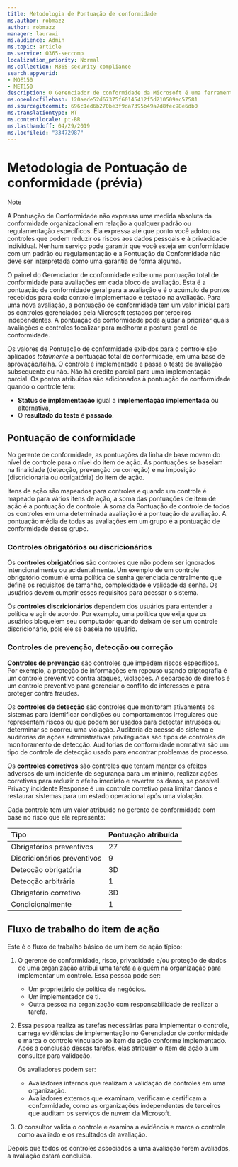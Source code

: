 ```yaml
---
title: Metodologia de Pontuação de conformidade
ms.author: robmazz
author: robmazz
manager: laurawi
ms.audience: Admin
ms.topic: article
ms.service: O365-seccomp
localization_priority: Normal
ms.collection: M365-security-compliance
search.appverid:
- MOE150
- MET150
description: O Gerenciador de conformidade da Microsoft é uma ferramenta de avaliação de riscos gratuita baseada em fluxo de trabalho no portal de confiança do serviço Microsoft. O Gerenciador de conformidade permite que você rastreie, atribua e verifique as atividades de conformidade normativa relacionadas aos serviços em nuvem da Microsoft.
ms.openlocfilehash: 120aede52d67375f60145412f5d210509ac57581
ms.sourcegitcommit: 696c1ed6b270be3f9da7395b49a7d8fec98e6db0
ms.translationtype: MT
ms.contentlocale: pt-BR
ms.lasthandoff: 04/29/2019
ms.locfileid: "33472987"
---
```

# <a name="compliance-score-methodology-preview"></a>Metodologia de Pontuação de conformidade (prévia)

> [!NOTE]
> A Pontuação de Conformidade não expressa uma medida absoluta da conformidade organizacional em relação a qualquer padrão ou regulamentação específicos. Ela expressa até que ponto você adotou os controles que podem reduzir os riscos aos dados pessoais e à privacidade individual. Nenhum serviço pode garantir que você esteja em conformidade com um padrão ou regulamentação e a Pontuação de Conformidade não deve ser interpretada como uma garantia de forma alguma.

O painel do Gerenciador de conformidade exibe uma pontuação total de conformidade para avaliações em cada bloco de avaliação. Esta é a pontuação de conformidade geral para a avaliação e é o acúmulo de pontos recebidos para cada controle implementado e testado na avaliação. Para uma nova avaliação, a pontuação de conformidade tem um valor inicial para os controles gerenciados pela Microsoft testados por terceiros independentes. A pontuação de conformidade pode ajudar a priorizar quais avaliações e controles focalizar para melhorar a postura geral de conformidade.

Os valores de Pontuação de conformidade exibidos para o controle são aplicados *totalmente* à pontuação total de conformidade, em uma base de aprovação/falha. O controle é implementado e passa o teste de avaliação subsequente ou não. Não há crédito parcial para uma implementação parcial. Os pontos atribuídos são adicionados à pontuação de conformidade quando o controle tem:

- **Status de implementação** igual a **implementação** **implementada** ou alternativa,
- O **resultado do teste** é **passado**.

## <a name="compliance-score"></a>Pontuação de conformidade
  
No gerente de conformidade, as pontuações da linha de base movem do nível de controle para o nível do item de ação. As pontuações se baseiam na finalidade (detecção, prevenção ou correção) e na imposição (discricionária ou obrigatória) do item de ação.

Itens de ação são mapeados para controles e quando um controle é mapeado para vários itens de ação, a soma das pontuações de item de ação é a pontuação de controle. A soma da Pontuação de controle de todos os controles em uma determinada avaliação é a pontuação de avaliação. A pontuação média de todas as avaliações em um grupo é a pontuação de conformidade desse grupo.
  
### <a name="mandatory-or-discretionary-controls"></a>Controles obrigatórios ou discricionários
  
 Os **controles obrigatórios** são controles que não podem ser ignorados intencionalmente ou acidentalmente. Um exemplo de um controle obrigatório comum é uma política de senha gerenciada centralmente que define os requisitos de tamanho, complexidade e validade da senha. Os usuários devem cumprir esses requisitos para acessar o sistema.
  
 Os **controles discricionários** dependem dos usuários para entender a política e agir de acordo. Por exemplo, uma política que exija que os usuários bloqueiem seu computador quando deixam de ser um controle discricionário, pois ele se baseia no usuário.
  
### <a name="preventative-detective-or-corrective-controls"></a>Controles de prevenção, detecção ou correção
  
 **Controles de prevenção** são controles que impedem riscos específicos. Por exemplo, a proteção de informações em repouso usando criptografia é um controle preventivo contra ataques, violações. A separação de direitos é um controle preventivo para gerenciar o conflito de interesses e para proteger contra fraudes.
  
 Os **controles de detecção** são controles que monitoram ativamente os sistemas para identificar condições ou comportamentos irregulares que representam riscos ou que podem ser usados para detectar intrusões ou determinar se ocorreu uma violação. Auditoria de acesso do sistema e auditorias de ações administrativas privilegiadas são tipos de controles de monitoramento de detecção. Auditorias de conformidade normativa são um tipo de controle de detecção usado para encontrar problemas de processo.
  
Os **controles corretivos** são controles que tentam manter os efeitos adversos de um incidente de segurança para um mínimo, realizar ações corretivas para reduzir o efeito imediato e reverter os danos, se possível. Privacy incidente Response é um controle corretivo para limitar danos e restaurar sistemas para um estado operacional após uma violação.
  
Cada controle tem um valor atribuído no gerente de conformidade com base no risco que ele representa:

|**Tipo**|**Pontuação atribuída**|
|:-----|:-----|
| Obrigatórios preventivos | 27 |
| Discricionários preventivos | 9  |
| Detecção obrigatória | 3D |
| Detecção arbitrária | 1 |
| Obrigatório corretivo | 3D |
| Condicionalmente | 1 |
  
## <a name="action-item-workflow"></a>Fluxo de trabalho do item de ação

Este é o fluxo de trabalho básico de um item de ação típico:
  
1. O gerente de conformidade, risco, privacidade e/ou proteção de dados de uma organização atribui uma tarefa a alguém na organização para implementar um controle. Essa pessoa pode ser:

    - Um proprietário de política de negócios.
    - Um implementador de ti.
    - Outra pessoa na organização com responsabilidade de realizar a tarefa.

2. Essa pessoa realiza as tarefas necessárias para implementar o controle, carrega evidências de implementação no Gerenciador de conformidade e marca o controle vinculado ao item de ação conforme implementado. Após a conclusão dessas tarefas, elas atribuem o item de ação a um consultor para validação.

    Os avaliadores podem ser:

    - Avaliadores internos que realizam a validação de controles em uma organização.
    - Avaliadores externos que examinam, verificam e certificam a conformidade, como as organizações independentes de terceiros que auditam os serviços de nuvem da Microsoft.

3. O consultor valida o controle e examina a evidência e marca o controle como avaliado e os resultados da avaliação.

Depois que todos os controles associados a uma avaliação forem avaliados, a avaliação estará concluída.